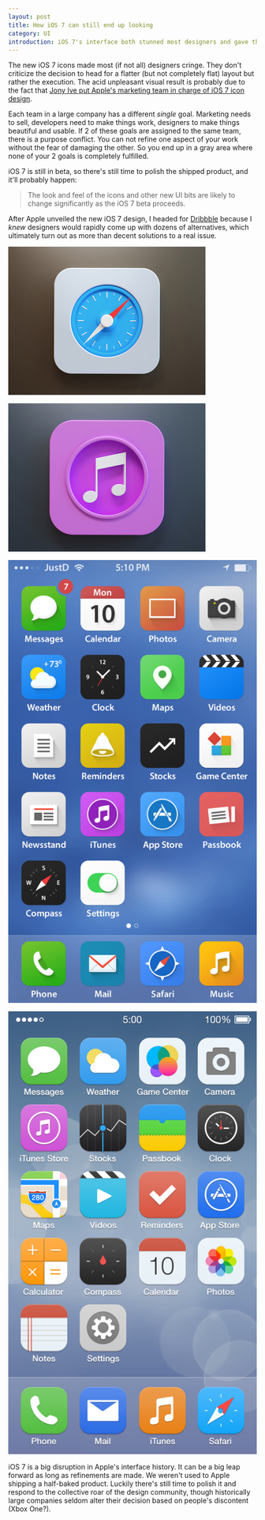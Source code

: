 ```yaml
---
layout: post
title: How iOS 7 can still end up looking
category: UI
introduction: iOS 7's interface both stunned most designers and gave them an excuse to score some Dribbble shots.
---
```


The new iOS 7 icons made most (if not all) designers cringe. They don't criticize the decision to head for a flatter (but not completely flat) layout but rather the execution. The acid unpleasant visual result is probably due to the fact that [Jony Ive put Apple's marketing team in charge of iOS 7 icon design](http://www.macrumors.com/2013/06/12/jony-ive-put-apples-marketing-team-in-charge-of-ios-7-icon-design/).

Each team in a large company has a different *single* goal. Marketing needs to sell, developers need to make things work, designers to make things beautiful and usable. If 2 of these goals are assigned to the same team, there is a purpose conflict. You can not refine one aspect of your work without the fear of damaging the other. So you end up in a gray area where none of your 2 goals is completely fulfilled.

iOS 7 is still in beta, so there's still time to polish the shipped product, and it'll probably happen:

> The look and feel of the icons and other new UI bits are likely to change significantly as the iOS 7 beta proceeds.

After Apple unveiled the new iOS 7 design, I headed for [Dribbble](http://dribbble.com/tags/ios7) because I *knew* designers would rapidly come up with dozens of alternatives, which ultimately turn out as more than decent solutions to a real issue.

[![iOS 7](/images/ios7-safari-icon.jpg)](http://dribbble.com/shots/1111319-I-know-I-know)

[![iOS 7](/images/ios7-itunes-icon.jpg)](http://dribbble.com/shots/1112950-iTunes-iOS7)

[![iOS 7](/images/ios7-redesign.png)](http://dribbble.com/shots/1112094-iOS-7)

[![iOS 7](/images/ios7-reimagined.png)](http://dribbble.com/shots/1111638-iOS7-Reimagined)

iOS 7 is a big disruption in Apple's interface history. It can be a big leap forward as long as refinements are made. We weren't used to Apple shipping a half-baked product. Luckily there's still time to polish it and respond to the collective roar of the design community, though historically large companies seldom alter their decision based on people's discontent (Xbox One?).
